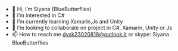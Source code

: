 - 👋 Hi, I’m Siyana (BlueButterflies)
- 👀 I’m interested in C# 
- 🌱 I’m currently learning Xamarin,Js and Unity
- 💞️ I’m looking to collaborate on project in C#, Xamarin, Unity or Js
- 📫 How to reach me dvsk23020818@outlook.it or skype: Siyana BlueButterflies

<!---
BlueButterflies/BlueButterflies is a ✨ special ✨ repository because its `README.md` (this file) appears on your GitHub profile.
You can click the Preview link to take a look at your changes.
--->
